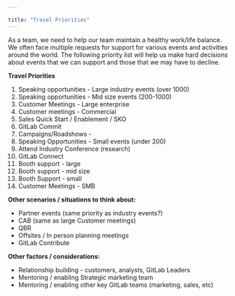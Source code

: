 ```yaml
---

title: "Travel Priorities"
---
```








As a team, we need to help our team maintain a healthy work/life balance.  We often face multiple requests for support for various events and activities around the world.  The following priority list will help us make hard decisions about events that we can support and those that we may have to decline.

**Travel Priorities**

1. Speaking opportunities - Large industry events (over 1000)  
1. Speaking opportunities - Mid size events (200-1000)
1. Customer Meetings - Large enterprise
1. Customer meetings - Commercial
1. Sales Quick Start / Enablement / SKO
1. GitLab Commit
1. Campaigns/Roadshows -
1. Speaking Opportunities - Small events (under 200)
1. Attend Industry Conference (research)
1. GitLab Connect
1. Booth support - large
1. Booth support - mid size
1. Booth Support - small
1. Customer Meetings - SMB

**Other scenarios / situations to think about:**

- Partner events (same priority as industry events?)
- CAB  (same as large Customer meetings)
- QBR
- Offsites / In person planning meetings
- GitLab Contribute

**Other factors  / considerations:**

- Relationship building - customers, analysts, GitLab Leaders
- Mentoring / enabling Strategic marketing team
- Mentoring / enabling other key GitLab teams (marketing, sales, etc)
